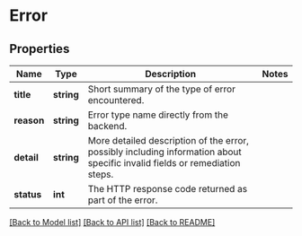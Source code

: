 # Error

## Properties
Name | Type | Description | Notes
------------ | ------------- | ------------- | -------------
**title** | **string** | Short summary of the type of error encountered. | 
**reason** | **string** | Error type name directly from the backend. | 
**detail** | **string** | More detailed description of the error, possibly including information about specific invalid fields or remediation steps. | 
**status** | **int** | The HTTP response code returned as part of the error. | 

[[Back to Model list]](../../README.md#documentation-for-models) [[Back to API list]](../../README.md#documentation-for-api-endpoints) [[Back to README]](../../README.md)

